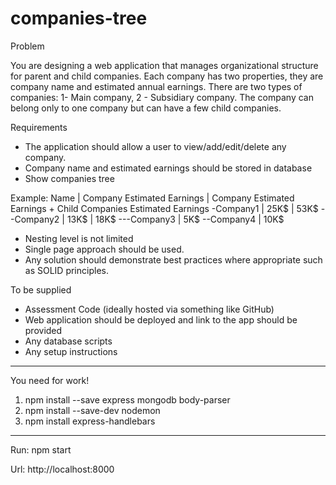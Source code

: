 # companies-tree

Problem

You are designing a web application that manages organizational structure for parent and child companies.
Each company has two properties, they are company name and estimated annual earnings.
There are two types of companies: 1- Main company, 2 - Subsidiary company.
The company can belong only to one company but can have a few child companies.
 
 
Requirements
- The application should allow a user to view/add/edit/delete any company.
- Company name and estimated earnings should be stored in database
- Show companies tree
 
Example:
Name | Company Estimated Earnings | Company Estimated Earnings + Child Companies Estimated Earnings
 -Company1 | 25K$ | 53K$
  --Company2 | 13K$ | 18K$
   ---Company3 | 5K$
  --Company4 | 10K$
 
- Nesting level is not limited
- Single page approach should be used.
- Any solution should demonstrate best practices where appropriate such as SOLID principles.
 
 
To be supplied
- Assessment Code (ideally hosted via something like GitHub)
- Web application should be deployed and link to the app should be provided
- Any database scripts
- Any setup instructions
 
 __________________________________________________________________________________________________
 You need for work!
 1) npm install --save express mongodb body-parser
 2) npm install --save-dev nodemon
 3) npm install express-handlebars
 __________________________________________________________________________________________________
 Run:
     npm start
   
 Url:
     http://localhost:8000
